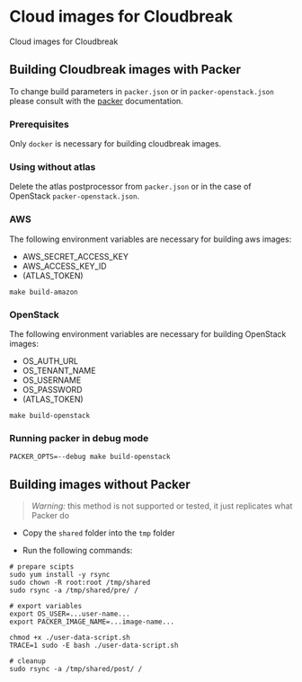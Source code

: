 # Cloud images for Cloudbreak
Cloud images for Cloudbreak

## Building Cloudbreak images with Packer

To change build parameters in `packer.json` or in `packer-openstack.json`  please consult with the [packer](https://www.packer.io/docs/) documentation.

### Prerequisites

Only `docker` is necessary for building cloudbreak images.

### Using without atlas

Delete the atlas postprocessor from `packer.json` or in the case of OpenStack `packer-openstack.json`.

### AWS

The following environment variables are necessary for building aws images:

* AWS_SECRET_ACCESS_KEY
* AWS_ACCESS_KEY_ID
* (ATLAS_TOKEN)

```
make build-amazon
```

### OpenStack

The following environment variables are necessary for building OpenStack images:

* OS_AUTH_URL
* OS_TENANT_NAME
* OS_USERNAME
* OS_PASSWORD
* (ATLAS_TOKEN)

```
make build-openstack
```

### Running packer in debug mode

```
PACKER_OPTS=--debug make build-openstack
```

## Building images without Packer

> *Warning:* this method is not supported or tested, it just replicates what Packer do

* Copy the `shared` folder into the `tmp` folder

* Run the following commands:

```
# prepare scipts
sudo yum install -y rsync
sudo chown -R root:root /tmp/shared
sudo rsync -a /tmp/shared/pre/ /

# export variables
export OS_USER=...user-name...
export PACKER_IMAGE_NAME=...image-name...

chmod +x ./user-data-script.sh
TRACE=1 sudo -E bash ./user-data-script.sh

# cleanup
sudo rsync -a /tmp/shared/post/ /
```
